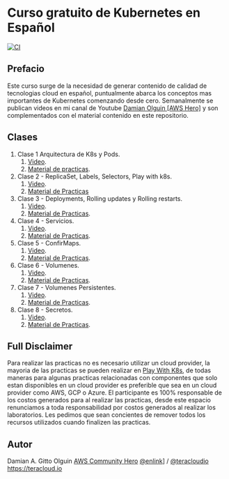# Curso gratuito de Kubernetes en Español

[![CI](https://github.com/dolguin-/aws101-kubernetes/actions/workflows/main.yml/badge.svg)](https://github.com/dolguin-/aws101-kubernetes/actions/workflows/main.yml)

## Prefacio

Este curso surge de la necesidad de generar contenido de calidad de tecnologias
cloud en español, puntualmente abarca los conceptos mas importantes de
Kubernetes comenzando desde cero.
Semanalmente se publican videos en mi canal de Youtube [Damian Olguin [AWS Hero]](https://youtube.com/playlist?list=PLQ1M3apmTbgNRyHqBQ7FRml64XV-GpIRt) y son complementados con el material contenido en este repositorio.

## Clases

1. Clase 1 Arquitectura de K8s y Pods.
   1. [Video](https://youtu.be/Sccd454SgWk).
   1. [Material de practicas](clase-1/).
1. Clase 2 - ReplicaSet, Labels, Selectors, Play with k8s.
   1. [Video](https://youtu.be/nxnYLDhE5jE).
   1. [Material de Practicas](clase-2/)
1. Clase 3 - Deployments, Rolling updates y Rolling restarts.
   1. [Video](https://youtu.be/ifKWY7NxxVg).
   1. [Material de Practicas](clase-2/).
1. Clase 4 - Servicios.
   1. [Video](https://youtu.be/52Upml2z2So).
   1. [Material de Practicas](clase-4/readme.md).
1. Clase 5 - ConfirMaps.
   1. [Video](https://youtu.be/9icw5dLgXzU).
   1. [Material de Practicas](clase-5/readme.md).
1. Clase 6 - Volumenes.
   1. [Video](https://youtu.be/Jw4kMG7x_HE).
   1. [Material de Practicas](clase-6/readme.md).
1. Clase 7 - Volumenes Persistentes.
   1. [Video](https://youtu.be/R_9YAsW0cU4).
   1. [Material de Practicas](clase-7/readme.md).
1. Clase 8 - Secretos.
   1. [Video](https://youtu.be/l1jh0RA6Fpk).
   1. [Material de Practicas](clase-8/readme.md).

## Full Disclaimer

Para realizar las practicas no es necesario utilizar un cloud provider, la mayoria de las practicas se pueden realizar en [Play With K8s](https://labs.play-with-k8s.com/), de todas maneras para algunas practicas relacionadas con componentes que solo estan disponibles en un cloud provider es preferible que sea en un cloud provider como AWS, GCP o Azure.
El participante es 100% responsable de los costos generados para al realizar las practicas, desde este espacio renunciamos a toda responsabilidad por costos generados al realizar los laboratorios.
Les pedimos que sean concientes de remover todos los recursos utilizados cuando finalizen las practicas.

## Autor

Damian A. Gitto Olguin
[AWS Community Hero](https://www.youtube.com/c/damianolguinAWSHERO)
[@enlink](https://twitter.com/enlink)] / [@teracloudio](https://twitter.com/teracloudio)
<https://teracloud.io>
